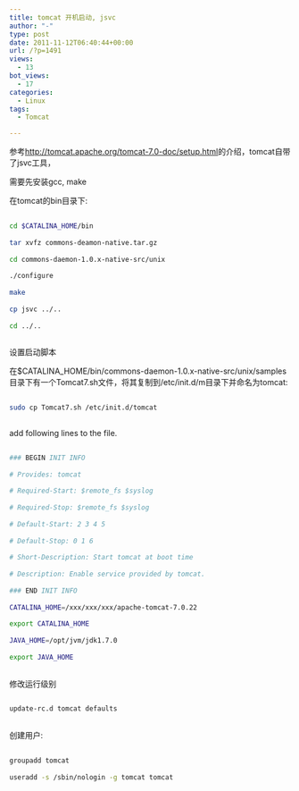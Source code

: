 ```yaml
---
title: tomcat 开机启动, jsvc
author: "-"
type: post
date: 2011-11-12T06:40:44+00:00
url: /?p=1491
views:
  - 13
bot_views:
  - 17
categories:
  - Linux
tags:
  - Tomcat

---
```

参考<http://tomcat.apache.org/tomcat-7.0-doc/setup.html>的介绍，tomcat自带了jsvc工具，

需要先安装gcc, make

在tomcat的bin目录下: 

```bash
  
cd $CATALINA_HOME/bin
  
tar xvfz commons-deamon-native.tar.gz
  
cd commons-daemon-1.0.x-native-src/unix
  
./configure
  
make
  
cp jsvc ../..
  
cd ../..
  
```

设置启动脚本

在$CATALINA_HOME/bin/commons-daemon-1.0.x-native-src/unix/samples目录下有一个Tomcat7.sh文件，将其复制到/etc/init.d/m目录下并命名为tomcat:

```bash
  
sudo cp Tomcat7.sh /etc/init.d/tomcat
  
```

add following lines to the file.

```bash
  
### BEGIN INIT INFO
  
# Provides: tomcat
  
# Required-Start: $remote_fs $syslog
  
# Required-Stop: $remote_fs $syslog
  
# Default-Start: 2 3 4 5
  
# Default-Stop: 0 1 6
  
# Short-Description: Start tomcat at boot time
  
# Description: Enable service provided by tomcat.
  
### END INIT INFO
  
CATALINA_HOME=/xxx/xxx/xxx/apache-tomcat-7.0.22
  
export CATALINA_HOME
  
JAVA_HOME=/opt/jvm/jdk1.7.0
  
export JAVA_HOME
  
```

修改运行级别

```bash
  
update-rc.d tomcat defaults
  
```

创建用户:

```bash
  
groupadd tomcat
  
useradd -s /sbin/nologin -g tomcat tomcat
  
```